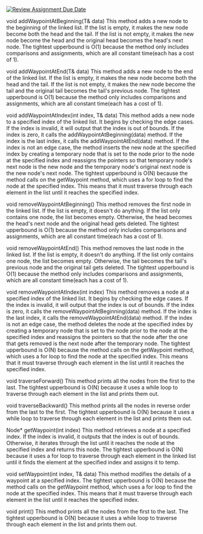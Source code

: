 [![Review Assignment Due Date](https://classroom.github.com/assets/deadline-readme-button-22041afd0340ce965d47ae6ef1cefeee28c7c493a6346c4f15d667ab976d596c.svg)](https://classroom.github.com/a/j-DzvjBA)

void addWaypointAtBeginning(T& data)
This method adds a new node to the beginning of the linked list. If the list is empty, it makes the new node become both
the head and the tail. If the list is not empty, it makes the new node become the head and the original head becomes the
head's next node. The tightest upperbound is O(1) because the method only includes comparisons and assignments, which 
are all constant time(each has a cost of 1).

void addWaypointAtEnd(T& data)
This method adds a new node to the end of the linked list. If the list is empty, it makes the new node become both the 
head and the tail. If the list is not empty, it makes the new node become the tail and the original tail becomes the
tail's previous node. The tightest upperbound is O(1) because the method only includes comparisons and assignments, 
which are all constant time(each has a cost of 1).

void addWaypointAtIndex(int index, T& data)
This method adds a new node to a specified index of the linked list. It begins by checking the edge cases. If the
index is invalid, it will output that the index is out of bounds. If the index is zero, it calls the 
addWaypointAtBeginning(data) method. If the index is the last index, it calls the addWaypointAtEnd(data) method. If the
index is not an edge case, the method inserts the new node at the specified index by creating a temporary node that is 
set to the node prior to the node at the specified index and reassigns the pointers so that temporary node's next node 
is the new node and the temporary node's original next node is the new node's next node. The tightest upperbound is O(N) 
because the method calls on the getWaypoint method, which uses a for loop to find the node at the specified index. This 
means that it must traverse through each element in the list until it reaches the specified index.

void removeWaypointAtBeginning()
This method removes the first node in the linked list. If the list is empty, it doesn't do anything. If the list
only contains one node, the list becomes empty. Otherwise, the head becomes the head's next node and the original head 
gets deleted. The tightest upperbound is O(1) because the method only includes comparisons and assignments, which are 
all constant time(each has a cost of 1).

void removeWaypointAtEnd()
This method removes the last node in the linked list. If the list is empty, it doesn't do anything. If the list only 
contains one node, the list becomes empty. Otherwise, the tail becomes the tail's previous node and the original tail 
gets deleted. The tightest upperbound is O(1) because the method only includes comparisons and assignments, which are 
all constant time(each has a cost of 1).

void removeWaypointAtIndex(int index)
This method removes a node at a specified index of the linked list. It begins by checking the edge cases. If the index 
is invalid, it will output that the index is out of bounds. If the index is zero, it calls the 
removeWaypointAtBeginning(data) method. If the index is the last index, it calls the removeWaypointAtEnd(data) method.
If the index is not an edge case, the method deletes the node at the specified index by creating a temporary node that 
is set to the node prior to the node at the specified index and reassigns the pointers so that the node after the one 
that gets removed is the next node after the temporary node. The tightest upperbound is O(N) because the method calls on 
the getWaypoint method, which uses a for loop to find the node at the specified index. This means that it must traverse 
through each element in the list until it reaches the specified index.

void traverseForward()
This method prints all the nodes from the first to the last. The tightest upperbound is O(N) because it uses a while 
loop to traverse through each element in the list and prints them out.

void traverseBackward()
This method prints all the nodes in reverse order from the last to the first. The tightest upperbound is O(N) because it 
uses a while loop to traverse through each element in the list and prints them out.

Node<T>* getWaypoint(int index)
This method retrieves a node at a specified index. If the index is invalid, it outputs that the index is out of bounds. 
Otherwise, it iterates through the list until it reaches the node at the specified index and returns this node. The 
tightest upperbound is O(N) because it uses a for loop to traverse through each element in the linked list until it 
finds the element at the specified index and assigns it to temp.

void setWaypoint(int index, T& data)
This method modifies the details of a waypoint at a specified index. The tightest upperbound is O(N) because the method 
calls on the getWaypoint method, which uses a for loop to find the node at the specified index. This means that it must 
traverse through each element in the list until it reaches the specified index.

void print()
This method prints all the nodes from the first to the last. The tightest upperbound is O(N) because it uses a while 
loop to traverse through each element in the list and prints them out.